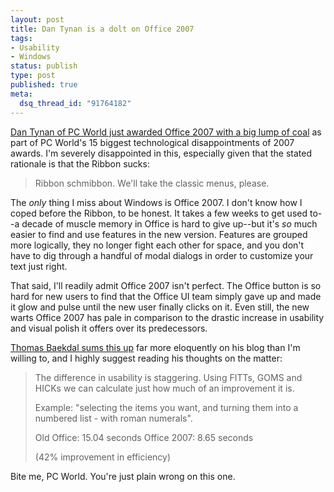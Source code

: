 ```yaml
--- 
layout: post
title: Dan Tynan is a dolt on Office 2007
tags: 
- Usability
- Windows
status: publish
type: post
published: true
meta: 
  dsq_thread_id: "91764182"
---
```

<a href="http://news.yahoo.com/s/pcworld/20071217/tc_pcworld/140583;_ylt=AuAq8k5vkoQh_E9uBKhm__.s0NUE">Dan Tynan of PC World just awarded Office 2007 with a big lump of coal</a> as part of PC World's 15 biggest technological disappointments of 2007 awards. I'm severely disappointed in this, especially given that the stated rationale is that the Ribbon sucks:
  <blockquote>Ribbon schmibbon. We'll take the classic menus, please.</blockquote>

  The <em>only</em> thing I miss about Windows is Office 2007. I don't know how I coped before the Ribbon, to be honest. It takes a few weeks to get used to--a decade of muscle memory in Office is hard to give up--but it's <em>so</em> much easier to find and use features in the new version. Features are grouped more logically, they no longer fight each other for space, and you don't have to dig through a handful of modal dialogs in order to customize your text just right.

  That said, I'll readily admit Office 2007 isn't perfect. The Office button is so hard for new users to find that the Office UI team simply gave up and made it glow and pulse until the new user finally clicks on it. Even still, the new warts Office 2007 has pale in comparison to the drastic increase in usability and visual polish it offers over its predecessors.

  <a href="http://www.baekdal.com/articles/Usability/office-2007-usability-revolution/">Thomas Baekdal sums this up</a> far more eloquently on his blog than I'm willing to, and I highly suggest reading his thoughts on the matter:

  <blockquote>The difference in usability is staggering. Using FITTs, GOMS and HICKs we can calculate just how much of an improvement it is.

  Example: "selecting the items you want, and turning them into a numbered list - with roman numerals".

  Old Office: 15.04 seconds
  Office 2007: 8.65 seconds

  (42% improvement in efficiency)</blockquote>

  Bite me, PC World. You're just plain wrong on this one.
